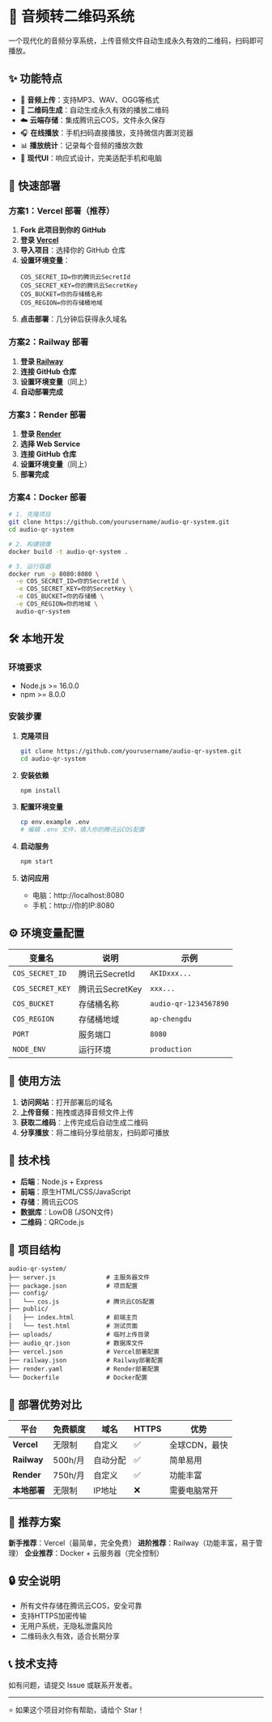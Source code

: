 # 🎵 音频转二维码系统

一个现代化的音频分享系统，上传音频文件自动生成永久有效的二维码，扫码即可播放。

## ✨ 功能特点

- 🎵 **音频上传**：支持MP3、WAV、OGG等格式
- 📱 **二维码生成**：自动生成永久有效的播放二维码
- ☁️ **云端存储**：集成腾讯云COS，文件永久保存
- 🎧 **在线播放**：手机扫码直接播放，支持微信内置浏览器
- 📊 **播放统计**：记录每个音频的播放次数
- 🎨 **现代UI**：响应式设计，完美适配手机和电脑

## 🚀 快速部署

### 方案1：Vercel 部署（推荐）

1. **Fork 此项目到你的 GitHub**
2. **登录 [Vercel](https://vercel.com)**
3. **导入项目**：选择你的 GitHub 仓库
4. **设置环境变量**：
   ```
   COS_SECRET_ID=你的腾讯云SecretId
   COS_SECRET_KEY=你的腾讯云SecretKey
   COS_BUCKET=你的存储桶名称
   COS_REGION=你的存储桶地域
   ```
5. **点击部署**：几分钟后获得永久域名

### 方案2：Railway 部署

1. **登录 [Railway](https://railway.app)**
2. **连接 GitHub 仓库**
3. **设置环境变量**（同上）
4. **自动部署完成**

### 方案3：Render 部署

1. **登录 [Render](https://render.com)**
2. **选择 Web Service**
3. **连接 GitHub 仓库**
4. **设置环境变量**（同上）
5. **部署完成**

### 方案4：Docker 部署

```bash
# 1. 克隆项目
git clone https://github.com/yourusername/audio-qr-system.git
cd audio-qr-system

# 2. 构建镜像
docker build -t audio-qr-system .

# 3. 运行容器
docker run -p 8080:8080 \
  -e COS_SECRET_ID=你的SecretId \
  -e COS_SECRET_KEY=你的SecretKey \
  -e COS_BUCKET=你的存储桶 \
  -e COS_REGION=你的地域 \
  audio-qr-system
```

## 🛠️ 本地开发

### 环境要求
- Node.js >= 16.0.0
- npm >= 8.0.0

### 安装步骤

1. **克隆项目**
   ```bash
   git clone https://github.com/yourusername/audio-qr-system.git
   cd audio-qr-system
   ```

2. **安装依赖**
   ```bash
   npm install
   ```

3. **配置环境变量**
   ```bash
   cp env.example .env
   # 编辑 .env 文件，填入你的腾讯云COS配置
   ```

4. **启动服务**
   ```bash
   npm start
   ```

5. **访问应用**
   - 电脑：http://localhost:8080
   - 手机：http://你的IP:8080

## ⚙️ 环境变量配置

| 变量名 | 说明 | 示例 |
|--------|------|------|
| `COS_SECRET_ID` | 腾讯云SecretId | `AKIDxxx...` |
| `COS_SECRET_KEY` | 腾讯云SecretKey | `xxx...` |
| `COS_BUCKET` | 存储桶名称 | `audio-qr-1234567890` |
| `COS_REGION` | 存储桶地域 | `ap-chengdu` |
| `PORT` | 服务端口 | `8080` |
| `NODE_ENV` | 运行环境 | `production` |

## 📱 使用方法

1. **访问网站**：打开部署后的域名
2. **上传音频**：拖拽或选择音频文件上传
3. **获取二维码**：上传完成后自动生成二维码
4. **分享播放**：将二维码分享给朋友，扫码即可播放

## 🔧 技术栈

- **后端**：Node.js + Express
- **前端**：原生HTML/CSS/JavaScript
- **存储**：腾讯云COS
- **数据库**：LowDB (JSON文件)
- **二维码**：QRCode.js

## 📂 项目结构

```
audio-qr-system/
├── server.js              # 主服务器文件
├── package.json           # 项目配置
├── config/
│   └── cos.js             # 腾讯云COS配置
├── public/
│   ├── index.html         # 前端主页
│   └── test.html          # 测试页面
├── uploads/               # 临时上传目录
├── audio_qr.json          # 数据库文件
├── vercel.json            # Vercel部署配置
├── railway.json           # Railway部署配置
├── render.yaml            # Render部署配置
└── Dockerfile             # Docker配置
```

## 🌟 部署优势对比

| 平台 | 免费额度 | 域名 | HTTPS | 优势 |
|------|----------|------|-------|------|
| **Vercel** | 无限制 | 自定义 | ✅ | 全球CDN，最快 |
| **Railway** | 500h/月 | 自动分配 | ✅ | 简单易用 |
| **Render** | 750h/月 | 自定义 | ✅ | 功能丰富 |
| **本地部署** | 无限制 | IP地址 | ❌ | 需要电脑常开 |

## 🎯 推荐方案

**新手推荐**：Vercel（最简单，完全免费）
**进阶推荐**：Railway（功能丰富，易于管理）
**企业推荐**：Docker + 云服务器（完全控制）

## 🔒 安全说明

- 所有文件存储在腾讯云COS，安全可靠
- 支持HTTPS加密传输
- 无用户系统，无隐私泄露风险
- 二维码永久有效，适合长期分享

## 📞 技术支持

如有问题，请提交 Issue 或联系开发者。

---

⭐ 如果这个项目对你有帮助，请给个 Star！ 